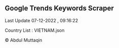 

## Google Trends Keywords Scraper 
 
Last Update 07-12-2022 , 09:16:22

Country List :
VIETNAM.json



© Abdul Muttaqin 
